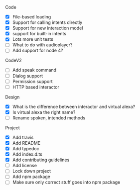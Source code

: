 Code
- [X] File-based loading
- [X] Support for calling intents directly
- [X] Support for new interaction model
- [X] support for built-in intents
- [X] Lots more unit tests
- [ ] What to do with audioplayer?
- [ ] Add support for node 4?

CodeV2
- [ ] Add speak command
- [ ] Dialog support
- [ ] Permission support
- [ ] HTTP based interactor

Design
- [X] What is the difference between interactor and virtual alexa?
- [X] Is virtual alexa the right name?
- [ ] Rename spoken, intended methods

Project
- [X] Add travis
- [X] Add README
- [X] Add typedoc
- [X] Add index.d.ts
- [X] Add contributing guidelines
- [ ] Add license
- [ ] Lock down project
- [ ] Add npm package
- [ ] Make sure only correct stuff goes into npm package
